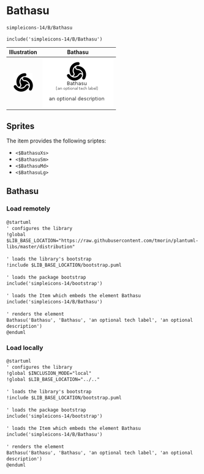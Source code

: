 # Bathasu


```text
simpleicons-14/B/Bathasu
```

```text
include('simpleicons-14/B/Bathasu')
```



| Illustration | Bathasu |
| :---: | :---: |
| ![illustration for Illustration](../../simpleicons-14/B/Bathasu.png) | ![illustration for Bathasu](../../simpleicons-14/B/Bathasu.Local.png) |



## Sprites
The item provides the following sriptes:

- `<$BathasuXs>`
- `<$BathasuSm>`
- `<$BathasuMd>`
- `<$BathasuLg>`





## Bathasu

### Load remotely
```plantuml
@startuml
' configures the library
!global $LIB_BASE_LOCATION="https://raw.githubusercontent.com/tmorin/plantuml-libs/master/distribution"

' loads the library's bootstrap
!include $LIB_BASE_LOCATION/bootstrap.puml

' loads the package bootstrap
include('simpleicons-14/bootstrap')

' loads the Item which embeds the element Bathasu
include('simpleicons-14/B/Bathasu')

' renders the element
Bathasu('Bathasu', 'Bathasu', 'an optional tech label', 'an optional description')
@enduml
```

### Load locally
```plantuml
@startuml
' configures the library
!global $INCLUSION_MODE="local"
!global $LIB_BASE_LOCATION="../.."

' loads the library's bootstrap
!include $LIB_BASE_LOCATION/bootstrap.puml

' loads the package bootstrap
include('simpleicons-14/bootstrap')

' loads the Item which embeds the element Bathasu
include('simpleicons-14/B/Bathasu')

' renders the element
Bathasu('Bathasu', 'Bathasu', 'an optional tech label', 'an optional description')
@enduml
```

